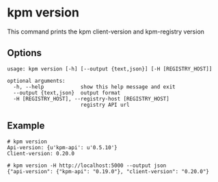 # kpm version

This command prints the kpm client-version and kpm-registry version

## Options
```
usage: kpm version [-h] [--output {text,json}] [-H [REGISTRY_HOST]]

optional arguments:
  -h, --help            show this help message and exit
  --output {text,json}  output format
  -H [REGISTRY_HOST], --registry-host [REGISTRY_HOST]
                        registry API url
```
## Example

```
# kpm version
Api-version: {u'kpm-api': u'0.5.10'}
Client-version: 0.20.0
```

```
# kpm version -H http://localhost:5000 --output json
{"api-version": {"kpm-api": "0.19.0"}, "client-version": "0.20.0"}
```
